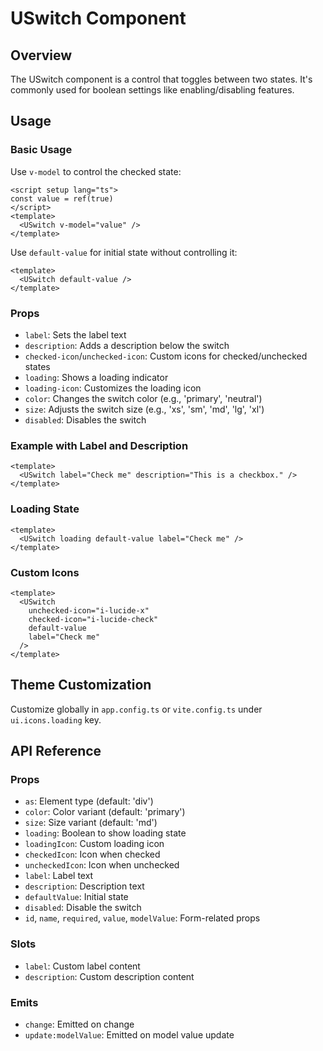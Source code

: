 # USwitch Component

## Overview
The USwitch component is a control that toggles between two states. It's commonly used for boolean settings like enabling/disabling features.

## Usage
### Basic Usage
Use `v-model` to control the checked state:
```vue
<script setup lang="ts">
const value = ref(true)
</script>
<template>
  <USwitch v-model="value" />
</template>
```

Use `default-value` for initial state without controlling it:
```vue
<template>
  <USwitch default-value />
</template>
```

### Props
- `label`: Sets the label text
- `description`: Adds a description below the switch
- `checked-icon`/`unchecked-icon`: Custom icons for checked/unchecked states
- `loading`: Shows a loading indicator
- `loading-icon`: Customizes the loading icon
- `color`: Changes the switch color (e.g., 'primary', 'neutral')
- `size`: Adjusts the switch size (e.g., 'xs', 'sm', 'md', 'lg', 'xl')
- `disabled`: Disables the switch

### Example with Label and Description
```vue
<template>
  <USwitch label="Check me" description="This is a checkbox." />
</template>
```

### Loading State
```vue
<template>
  <USwitch loading default-value label="Check me" />
</template>
```

### Custom Icons
```vue
<template>
  <USwitch
    unchecked-icon="i-lucide-x"
    checked-icon="i-lucide-check"
    default-value
    label="Check me"
  />
</template>
```

## Theme Customization
Customize globally in `app.config.ts` or `vite.config.ts` under `ui.icons.loading` key.

## API Reference
### Props
- `as`: Element type (default: 'div')
- `color`: Color variant (default: 'primary')
- `size`: Size variant (default: 'md')
- `loading`: Boolean to show loading state
- `loadingIcon`: Custom loading icon
- `checkedIcon`: Icon when checked
- `uncheckedIcon`: Icon when unchecked
- `label`: Label text
- `description`: Description text
- `defaultValue`: Initial state
- `disabled`: Disable the switch
- `id`, `name`, `required`, `value`, `modelValue`: Form-related props

### Slots
- `label`: Custom label content
- `description`: Custom description content

### Emits
- `change`: Emitted on change
- `update:modelValue`: Emitted on model value update

